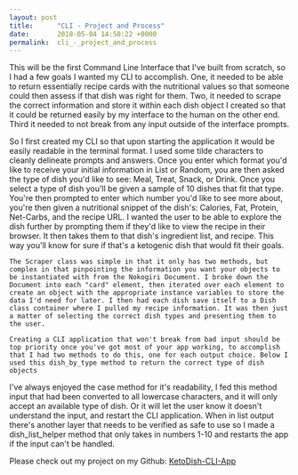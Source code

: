 ```yaml
---
layout: post
title:      "CLI - Project and Process"
date:       2018-05-04 14:50:22 +0000
permalink:  cli_-_project_and_process
---
```



  This will be the first Command Line Interface that I've built from scratch, so I had a few goals I wanted my CLI to accomplish. One, it needed to be able to return essentially recipe cards with the nutritional values so that someone could then assess if that dish was right for them. Two, it needed to scrape the correct information and store it within each dish object I created so that it could be returned easily by my interface to the human on the other end. Third it needed to not break from any input outside of the interface prompts. 

  So I first created my CLI so that upon starting the application it would be easily readable in the terminal format. I used some tilde characters to cleanly delineate prompts and answers. Once you enter which format you'd like to receive your initial information in List or Random, you are then asked the type of dish you'd like to see: Meal, Treat, Snack, or Drink. Once you select a type of dish you'll be given a sample of 10 dishes that fit that type. You're then prompted to enter which number you'd like to see more about, you're then given a nutritional snippet of the dish's: Calories, Fat, Protein, Net-Carbs, and the recipe URL. I wanted the user to be able to explore the dish further by prompting them if they'd like to view the recipe in their browser. It then takes them to that dish's ingredient list, and recipe. This way you'll know for sure if that's a ketogenic dish that would fit their goals.
	
	The Scraper class was simple in that it only has two methods, but complex in that pinpointing the information you want your objects to be instantiated with from the Nokogiri Document. I broke down the Document into each "card" element, then iterated over each element to create an object with the appropriate instance variables to store the data I'd need for later. I then had each dish save itself to a Dish class container where I pulled my recipe information. It was then just a matter of selecting the correct dish types and presenting them to the user.
	
	Creating a CLI application that won't break from bad input should be top priority once you've got most of your app working, to accomplish that I had two methods to do this, one for each output choice. Below I used this dish_by_type method to return the correct type of dish objects
I've always enjoyed the case method for it's readability, I fed this method input that had been converted to all lowercase characters, and it will only accept an available type of dish. Or it will let the user know it doesn't understand the input, and restart the CLI application. When in list output there's another layer that needs to be verified as safe to use so I made a dish_list_helper method that only takes in numbers 1-10 and restarts the app if the input can't be handled.


Please check out my project on my Github: [KetoDish-CLI-App](https://github.com/AndrewKairys/GetDish-cli-app)
